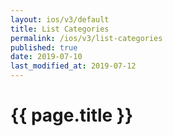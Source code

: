 ```yaml
---
layout: ios/v3/default
title: List Categories
permalink: /ios/v3/list-categories
published: true
date: 2019-07-10
last_modified_at: 2019-07-12
---
```


# {{ page.title }}
